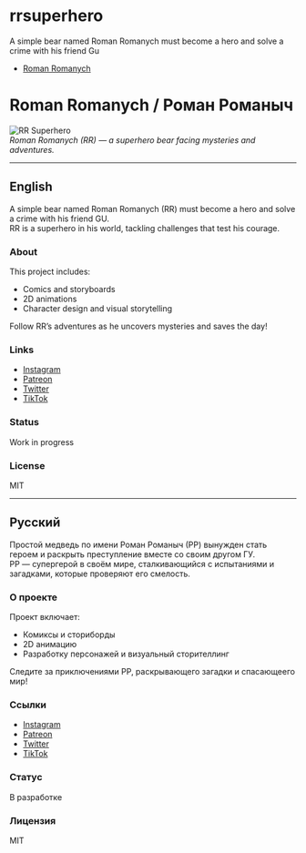 # rrsuperhero
A simple bear named Roman Romanych must become a hero and solve a crime with his friend Gu
- [Roman Romanych ](https://github.com/K0zl0vR/rrsuperhero/blob/main/%D0%9C%D0%B8%D1%88%D0%BA%D0%B0%20%D0%B2%20%D0%BA%D0%B0%D1%84%D0%B5.jpg?raw=true) 
# Roman Romanych / Роман Романыч 

![RR Superhero](https://your-image-link.com/rr-superhero.png)  
*Roman Romanych (RR) — a superhero bear facing mysteries and adventures.*

---

## English
A simple bear named Roman Romanych (RR) must become a hero and solve a crime with his friend GU.  
RR is a superhero in his world, tackling challenges that test his courage.

### About
This project includes:
- Comics and storyboards  
- 2D animations  
- Character design and visual storytelling  

Follow RR’s adventures as he uncovers mysteries and saves the day!

### Links
- [Instagram](https://www.instagram.com/rrsuperhero/) 
- [Patreon](https://www.patreon.com/c/rromanovic)  
- [Twitter](https://x.com/rrsuperhero)
- [TikTok](https://tiktok.com/@yourprofile)  

 
### Status
Work in progress

### License
MIT

---

## Русский
Простой медведь по имени Роман Романыч (РР) вынужден стать героем и раскрыть преступление вместе со своим другом ГУ.  
РР — супергерой в своём мире, сталкивающийся с испытаниями и загадками, которые проверяют его смелость.

### О проекте
Проект включает:
- Комиксы и сториборды  
- 2D анимацию  
- Разработку персонажей и визуальный сторителлинг  

Следите за приключениями РР, раскрывающего загадки и спасающеего мир!

### Ссылки
- [Instagram](https://www.instagram.com/rrsuperhero/) 
- [Patreon](https://www.patreon.com/c/rromanovic)  
- [Twitter](https://x.com/rrsuperhero)
- [TikTok](https://tiktok.com/@yourprofile)  


### Статус
В разработке

### Лицензия
MIT

